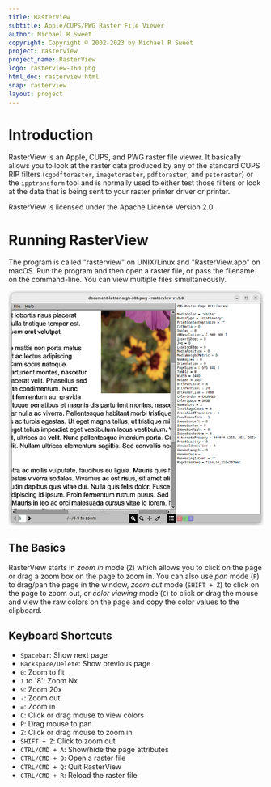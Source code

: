 ```yaml
---
title: RasterView
subtitle: Apple/CUPS/PWG Raster File Viewer
author: Michael R Sweet
copyright: Copyright © 2002-2023 by Michael R Sweet
project: rasterview
project_name: RasterView
logo: rasterview-160.png
html_doc: rasterview.html
snap: rasterview
layout: project
---
```


Introduction
============

RasterView is an Apple, CUPS, and PWG raster file viewer.  It basically allows
you to look at the raster data produced by any of the standard CUPS RIP filters
(`cgpdftoraster`, `imagetoraster`, `pdftoraster`, and `pstoraster`) or the
`ipptransform` tool and is normally used to either test those filters or look
at the data that is being sent to your raster printer driver or printer.

RasterView is licensed under the Apache License Version 2.0.


Running RasterView
==================

The program is called "rasterview" on UNIX/Linux and "RasterView.app" on macOS.
Run the program and then open a raster file, or pass the filename on the
command-line.  You can view multiple files simultaneously.

![RasterView Screenshot](rasterview-ubuntu.png)


The Basics
----------

RasterView starts in *zoom in* mode (`Z`) which allows you to click on the page
or drag a zoom box on the page to zoom in. You can also use *pan* mode (`P`) to
drag/pan the page in the window, *zoom out* mode (`SHIFT + Z`) to click on the
page to zoom out, or *color viewing* mode (`C`) to click or drag the mouse and
view the raw colors on the page and copy the color values to the clipboard.


Keyboard Shortcuts
------------------

- `Spacebar`: Show next page
- `Backspace/Delete`: Show previous page
- `0`: Zoom to fit
- `1` to '8': Zoom Nx
- `9`: Zoom 20x
- `-`: Zoom out
- `=`: Zoom in
- `C`: Click or drag mouse to view colors
- `P`: Drag mouse to pan
- `Z`: Click or drag mouse to zoom in
- `SHIFT + Z`: Click to zoom out
- `CTRL/CMD + A`: Show/hide the page attributes
- `CTRL/CMD + O`: Open a raster file
- `CTRL/CMD + Q`: Quit RasterView
- `CTRL/CMD + R`: Reload the raster file
